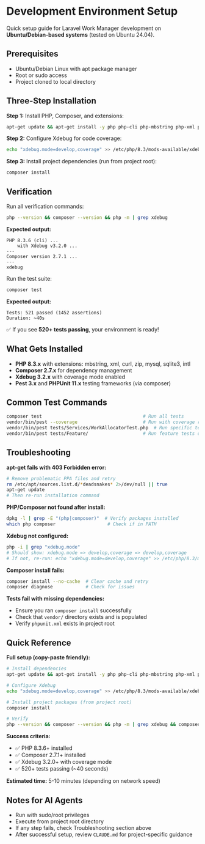 # Development Environment Setup

Quick setup guide for Laravel Work Manager development on **Ubuntu/Debian-based systems** (tested on Ubuntu 24.04).

## Prerequisites

- Ubuntu/Debian Linux with apt package manager
- Root or sudo access
- Project cloned to local directory

## Three-Step Installation

**Step 1:** Install PHP, Composer, and extensions:

```bash
apt-get update && apt-get install -y php php-cli php-mbstring php-xml php-curl php-zip php-mysql php-sqlite3 php-intl php8.3-xdebug composer unzip
```

**Step 2:** Configure Xdebug for code coverage:

```bash
echo "xdebug.mode=develop,coverage" >> /etc/php/8.3/mods-available/xdebug.ini
```

**Step 3:** Install project dependencies (run from project root):

```bash
composer install
```

## Verification

Run all verification commands:

```bash
php --version && composer --version && php -m | grep xdebug
```

**Expected output:**
```
PHP 8.3.6 (cli) ...
    with Xdebug v3.2.0 ...
---
Composer version 2.7.1 ...
---
xdebug
```

Run the test suite:

```bash
composer test
```

**Expected output:**
```
Tests: 521 passed (1452 assertions)
Duration: ~40s
```

✅ If you see **520+ tests passing**, your environment is ready!

## What Gets Installed

- **PHP 8.3.x** with extensions: mbstring, xml, curl, zip, mysql, sqlite3, intl
- **Composer 2.7.x** for dependency management
- **Xdebug 3.2.x** with coverage mode enabled
- **Pest 3.x** and **PHPUnit 11.x** testing frameworks (via composer)

## Common Test Commands

```bash
composer test                                     # Run all tests
vendor/bin/pest --coverage                        # Run with coverage report
vendor/bin/pest tests/Services/WorkAllocatorTest.php  # Run specific test
vendor/bin/pest tests/Feature/                    # Run feature tests only
```

## Troubleshooting

**apt-get fails with 403 Forbidden error:**
```bash
# Remove problematic PPA files and retry
rm /etc/apt/sources.list.d/*deadsnakes* 2>/dev/null || true
apt-get update
# Then re-run installation command
```

**PHP/Composer not found after install:**
```bash
dpkg -l | grep -E "(php|composer)"  # Verify packages installed
which php composer                   # Check if in PATH
```

**Xdebug not configured:**
```bash
php -i | grep "xdebug.mode"
# Should show: xdebug.mode => develop,coverage => develop,coverage
# If not, re-run: echo "xdebug.mode=develop,coverage" >> /etc/php/8.3/mods-available/xdebug.ini
```

**Composer install fails:**
```bash
composer install --no-cache  # Clear cache and retry
composer diagnose            # Check for issues
```

**Tests fail with missing dependencies:**
- Ensure you ran `composer install` successfully
- Check that `vendor/` directory exists and is populated
- Verify `phpunit.xml` exists in project root

## Quick Reference

**Full setup (copy-paste friendly):**
```bash
# Install dependencies
apt-get update && apt-get install -y php php-cli php-mbstring php-xml php-curl php-zip php-mysql php-sqlite3 php-intl php8.3-xdebug composer unzip

# Configure Xdebug
echo "xdebug.mode=develop,coverage" >> /etc/php/8.3/mods-available/xdebug.ini

# Install project packages (from project root)
composer install

# Verify
php --version && composer --version && php -m | grep xdebug && composer test
```

**Success criteria:**
- ✅ PHP 8.3.6+ installed
- ✅ Composer 2.7.1+ installed
- ✅ Xdebug 3.2.0+ with coverage mode
- ✅ 520+ tests passing (~40 seconds)

**Estimated time:** 5-10 minutes (depending on network speed)

## Notes for AI Agents

- Run with sudo/root privileges
- Execute from project root directory
- If any step fails, check Troubleshooting section above
- After successful setup, review `CLAUDE.md` for project-specific guidance
